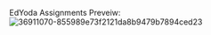 EdYoda Assignments Preveiw:
![36911070-855989e73f2121da8b9479b7894ced23](https://user-images.githubusercontent.com/88980866/217561503-d190e860-2ff7-4195-a45a-276f354cc376.png)
